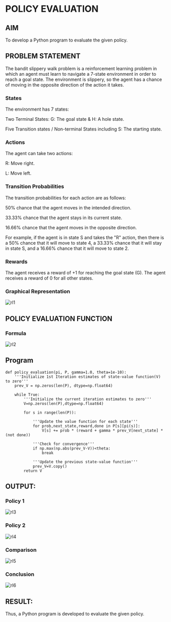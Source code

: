 # POLICY EVALUATION

## AIM
To develop a Python program to evaluate the given policy.

## PROBLEM STATEMENT
The bandit slippery walk problem is a reinforcement learning problem in which an agent must learn to navigate a 7-state environment in order to reach a goal state. The environment is slippery, so the agent has a chance of moving in the opposite direction of the action it takes.

### States
The environment has 7 states:

Two Terminal States: G: The goal state & H: A hole state.

Five Transition states / Non-terminal States including S: The starting state.

### Actions
The agent can take two actions:

R: Move right.

L: Move left.

### Transition Probabilities
The transition probabilities for each action are as follows:

50% chance that the agent moves in the intended direction.

33.33% chance that the agent stays in its current state.

16.66% chance that the agent moves in the opposite direction.

For example, if the agent is in state S and takes the "R" action, then there is a 50% chance that it will move to state 4, a 33.33% chance that it will stay in state S, and a 16.66% chance that it will move to state 2.

### Rewards
The agent receives a reward of +1 for reaching the goal state (G). The agent receives a reward of 0 for all other states.

### Graphical Representation
![rl1](https://github.com/Ishu-Vasanth/rl-policy-evaluation/assets/94154614/df4b3fc6-5102-4e8b-92de-fa14ae1b362b)

## POLICY EVALUATION FUNCTION
### Formula
![rl2](https://github.com/Ishu-Vasanth/rl-policy-evaluation/assets/94154614/5f21b9f5-da06-407a-8f26-e500563d55e0)

## Program
```
def policy_evaluation(pi, P, gamma=1.0, theta=1e-10):
   	'''Initialize 1st Iteration estimates of state-value function(V) to zero'''
    prev_V = np.zeros(len(P), dtype=np.float64)

    while True:
        '''Initialize the current iteration estimates to zero'''
        V=np.zeros(len(P),dtype=np.float64)
        
        for s in range(len(P)):
        
            '''Update the value function for each state'''
            for prob,next_state,reward,done in P[s][pi(s)]:
                V[s] += prob * (reward + gamma * prev_V[next_state] * (not done))
                
            '''Check for convergence'''
            if np.max(np.abs(prev_V-V))<theta:
                break
                
            '''Update the previous state-value function'''
            prev_V=V.copy()
        return V
```

## OUTPUT:
### Policy 1
![rl3](https://github.com/Ishu-Vasanth/rl-policy-evaluation/assets/94154614/d17e3c5e-2607-48ea-adc5-13306eb6b1e9)

### Policy 2
![rl4](https://github.com/Ishu-Vasanth/rl-policy-evaluation/assets/94154614/af663b34-575a-4a3f-8bbf-d5266dae2f88)

### Comparison
![rl5](https://github.com/Ishu-Vasanth/rl-policy-evaluation/assets/94154614/9f0d751d-4cee-4745-9153-dd16bd02428c)

### Conclusion
![rl6](https://github.com/Ishu-Vasanth/rl-policy-evaluation/assets/94154614/7db5220b-c605-47d6-b698-79ba2f2caafc)

## RESULT:
Thus, a Python program is developed to evaluate the given policy.
